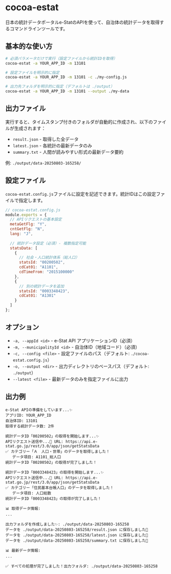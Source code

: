 # cocoa-estat

日本の統計データポータルe-StatのAPIを使って、自治体の統計データを取得するコマンドラインツールです。

## 基本的な使い方

```bash
# 必須パラメータだけで実行（設定ファイルから統計IDを取得）
cocoa-estat -a YOUR_APP_ID -m 13101

# 設定ファイルを明示的に指定
cocoa-estat -a YOUR_APP_ID -m 13101 -c ./my-config.js

# 出力先フォルダを明示的に指定（デフォルトは ./output）
cocoa-estat -a YOUR_APP_ID -m 13101 --output ./my-data
```

## 出力ファイル

実行すると、タイムスタンプ付きのフォルダが自動的に作成され、以下のファイルが生成されます：

- `result.json` - 取得した全データ
- `latest.json` - 各統計の最新データのみ
- `summary.txt` - 人間が読みやすい形式の最新データ要約

例: `./output/data-20250803-165258/`

## 設定ファイル

`cocoa-estat.config.js`ファイルに設定を記述できます。統計IDはこの設定ファイルで指定します。

```javascript
// cocoa-estat.config.js
module.exports = {
  // APIリクエストの基本設定
  metaGetFlg: "Y",
  cntGetFlg: "N", 
  lang: "J",
  
  // 統計データ設定（必須）- 複数指定可能
  statsData: [
    {
      // 社会・人口統計体系（総人口）
      statsId: "00200502",
      cdCat01: "A1101",
      cdTimeFrom: "2015100000"
    },
    {
      // 別の統計データを追加
      statsId: "0003348423", 
      cdCat01: "A1301"
    }
  ]
};
```

## オプション

- `-a, --appId <id>` - e-Stat API アプリケーションID（必須）
- `-m, --municipalityId <id>` - 自治体ID（地域コード）（必須）
- `-c, --config <file>` - 設定ファイルのパス（デフォルト: `./cocoa-estat.config.js`）
- `-o, --output <dir>` - 出力ディレクトリのベースパス（デフォルト: `./output`）
- `--latest <file>` - 最新データのみを指定ファイルに出力

## 出力例

```
e-Stat APIの準備をしています...✨
アプリID: YOUR_APP_ID
自治体ID: 13101
取得する統計データ数: 2件

統計データID「00200502」の取得を開始します...✨
APIリクエスト送信中...💌 URL: https://api.e-stat.go.jp/rest/3.0/app/json/getStatsData
✅ カテゴリー「Ａ　人口・世帯」のデータを取得しました！
   データ項目: A1101_総人口
統計データID「00200502」の取得が完了しました！

統計データID「0003348423」の取得を開始します...✨
APIリクエスト送信中...💌 URL: https://api.e-stat.go.jp/rest/3.0/app/json/getStatsData
✅ カテゴリー「住民基本台帳人口」のデータを取得しました！
   データ項目: 人口総数
統計データID「0003348423」の取得が完了しました！

📊 取得データ情報:
...

出力フォルダを作成しました✨: ./output/data-20250803-165258
データを ./output/data-20250803-165258/result.json に保存しました💾
データを ./output/data-20250803-165258/latest.json に保存しました💾
データを ./output/data-20250803-165258/summary.txt に保存しました💾

📊 最新データ情報:
...

✅ すべての処理が完了しました！出力フォルダ: ./output/data-20250803-165258
```
